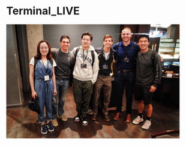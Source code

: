 # Terminal_LIVE
<img width="462" height="306" src="https://github.com/mackenzz/Terminal_LIVE/blob/main/Image/WechatIMG28.jpeg"/></div>
